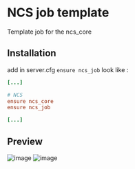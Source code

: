 # NCS job template

Template job for the ncs_core

## Installation

add in server.cfg `ensure ncs_job`
look like :
```cfg
[...]

# NCS
ensure ncs_core
ensure ncs_job

[...]
```

## Preview

![image](https://user-images.githubusercontent.com/82474261/177348460-74c9d1b1-b7b3-4b5f-a5ba-6a215e35f058.png)
![image](https://user-images.githubusercontent.com/82474261/177348507-16e31031-923c-481e-91be-eda74eb9215b.png)
